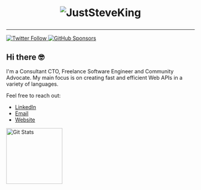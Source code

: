 <h1 align="center">

![JustSteveKing](https://www.juststeveking.uk/images/juststeveking-card.png)

</h1>

---


<p>
  <a href="https://twitter.com/JustSteveKing">
    <img alt="Twitter Follow" src="https://img.shields.io/twitter/follow/JustSteveKing?style=for-the-badge">
  </a>

  <a href="https://github.com/sponsors/JustSteveKing">
    <img alt="GitHub Sponsors" src="https://img.shields.io/static/v1?label=Sponsor&message=%E2%9D%A4&logo=GitHub&style=for-the-badge">
  </a>
</p>

## Hi there 🤓

I'm a Consultant CTO, Freelance Software Engineer and Community Advocate. My main focus is on creating fast and efficient Web APIs in a variety of languages.


Feel free to reach out:

- [LinkedIn](https://www.linkedin.com/in/steve-mcdougall/)
- [Email](mailto://juststevemcd@gmail.com)
- [Website](https://www.juststeveking.uk/)

<a href="https://github.com/JustSteveKing">
  <img alt="Git Stats" src="https://github-readme-stats.vercel.app/api?username=JustSteveKing&show_icons=true" height="150" />
</a>

